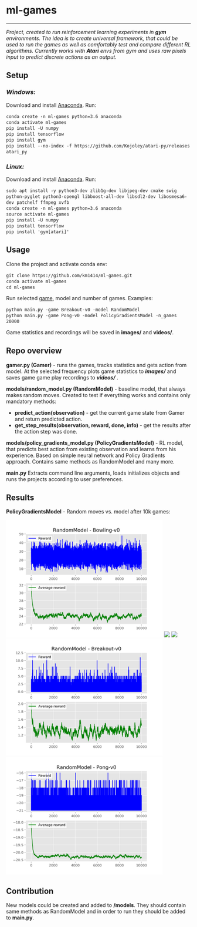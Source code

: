 # ml-games

---

_Project, created to run reinforcement learning experiments in **gym** environments. 
The idea is to create universal framework, that could be used to run the games as 
well as comfortably test and compare different RL algorithms. Currently works with **Atari** 
envs from gym and uses raw pixels input to predict discrete actions as an output._




## Setup

### _Windows:_

Download and install [Anaconda](https://www.anaconda.com/distribution/). Run:

```
conda create -n ml-games python=3.6 anaconda 
conda activate ml-games 
pip install -U numpy
pip install tensorflow
pip install gym
pip install --no-index -f https://github.com/Kojoley/atari-py/releases atari_py
```


### _Linux:_

Download and install [Anaconda](https://www.anaconda.com/distribution/). Run:

```
sudo apt install -y python3-dev zlib1g-dev libjpeg-dev cmake swig python-pyglet python3-opengl libboost-all-dev libsdl2-dev libosmesa6-dev patchelf ffmpeg xvfb
conda create -n ml-games python=3.6 anaconda 
source activate ml-games 
pip install -U numpy
pip install tensorflow
pip install 'gym[atari]'
```

## Usage

Clone the project and activate conda env:
```
git clone https://github.com/km1414/ml-games.git
conda activate ml-games 
cd ml-games
```
Run selected [game](https://gym.openai.com/envs/#atari), model and number of games. Examples:

```
python main.py -game Breakout-v0 -model RandomModel
python main.py -game Pong-v0 -model PolicyGradientsModel -n_games 20000
```

Game statistics and recordings will be saved in **images/** and **videos/**.


## Repo overview


**gamer.py (Gamer)** - runs the games, tracks statistics and gets action from model. At the selected frequency plots game statistics 
to **_images/_** and saves game game play recordings to **_videos/_** .

**models/random_model.py (RandomModel)** - baseline model, that always makes random moves. Created to test if everything works and contains 
only mandatory methods:
- **predict_action(observation)**  - get the current game state from Gamer and return predicted action.
- **get_step_results(observation, reward, done, info)** - get the results after the action step was done.

**models/policy_gradients_model.py (PolicyGradientsModel)** - RL model, that predicts best action from existing observation and learns from his experience. 
Based on simple neural network and Policy Gradients approach. Contains same methods as RandomModel and many more. 

**main.py** Extracts command line arguments, loads initializes objects
and runs the projects according to user preferences.

## Results

**PolicyGradientsModel** - Random moves vs. model after 10k games:

<img src="/presentation/random_model/RandomModel_Bowling-v0_history.png" height="320"/> <img src="/presentation/Bowling_random.gif" height="320"/> <img src="/presentation/Bowling_10k.gif" height="320"/>
<img src="/presentation/random_model/RandomModel_Breakout-v0_history.png" height="320"/>
<img src="presentation/random_model/RandomModel_Pong-v0_history.png" height="320"/>

## Contribution
New models could be created and added to **/models**. They should contain same methods as 
RandomModel and in order to run they should be added to **main.py**.







